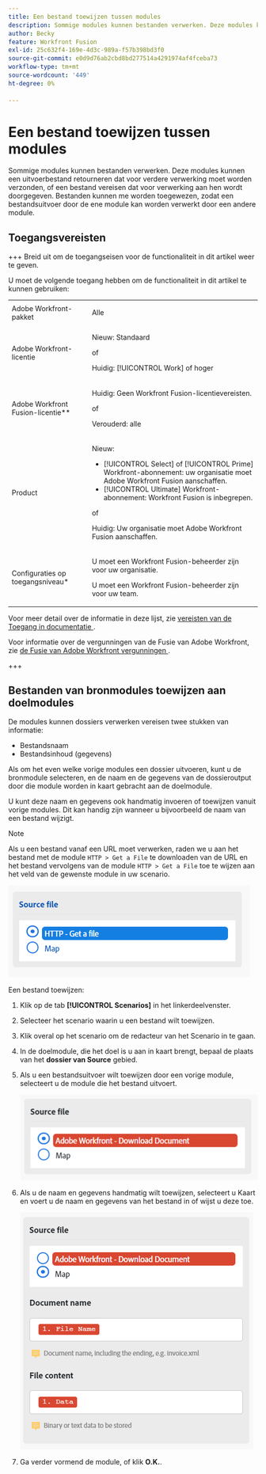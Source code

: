 ```yaml
---
title: Een bestand toewijzen tussen modules
description: Sommige modules kunnen bestanden verwerken. Deze modules kunnen een uitvoerbestand retourneren dat voor verdere verwerking moet worden verzonden of een bestand vereisen dat voor verwerking aan hen wordt doorgegeven. Voordat deze modules kunnen samenwerken om bestanden te verwerken, moeten ze aan elkaar worden toegewezen.
author: Becky
feature: Workfront Fusion
exl-id: 25c632f4-169e-4d3c-989a-f57b398bd3f0
source-git-commit: e0d9d76ab2cbd8bd277514a4291974af4fceba73
workflow-type: tm+mt
source-wordcount: '449'
ht-degree: 0%

---
```


# Een bestand toewijzen tussen modules

Sommige modules kunnen bestanden verwerken. Deze modules kunnen een uitvoerbestand retourneren dat voor verdere verwerking moet worden verzonden, of een bestand vereisen dat voor verwerking aan hen wordt doorgegeven. Bestanden kunnen me worden toegewezen, zodat een bestandsuitvoer door de ene module kan worden verwerkt door een andere module.

## Toegangsvereisten

+++ Breid uit om de toegangseisen voor de functionaliteit in dit artikel weer te geven.

U moet de volgende toegang hebben om de functionaliteit in dit artikel te kunnen gebruiken:

<table style="table-layout:auto">
 <col> 
 <col> 
 <tbody> 
  <tr> 
   <td role="rowheader">Adobe Workfront-pakket</td> 
   <td> <p>Alle</p> </td> 
  </tr> 
  <tr data-mc-conditions=""> 
   <td role="rowheader">Adobe Workfront-licentie</td> 
   <td> <p>Nieuw: Standaard</p><p>of</p><p>Huidig: [!UICONTROL Work] of hoger</p> </td> 
  </tr> 
  <tr> 
   <td role="rowheader">Adobe Workfront Fusion-licentie**</td> 
   <td>
   <p>Huidig: Geen Workfront Fusion-licentievereisten.</p>
   <p>of</p>
   <p>Verouderd: alle </p>
   </td> 
  </tr> 
  <tr> 
   <td role="rowheader">Product</td> 
   <td>
   <p>Nieuw:</p> <ul><li>[!UICONTROL Select] of [!UICONTROL Prime] Workfront-abonnement: uw organisatie moet Adobe Workfront Fusion aanschaffen.</li><li>[!UICONTROL Ultimate] Workfront-abonnement: Workfront Fusion is inbegrepen.</li></ul>
   <p>of</p>
   <p>Huidig: Uw organisatie moet Adobe Workfront Fusion aanschaffen.</p>
   </td> 
  </tr>
  <tr data-mc-conditions=""> 
   <td role="rowheader">Configuraties op toegangsniveau*</td> 
   <td> 
     <p>U moet een Workfront Fusion-beheerder zijn voor uw organisatie.</p>
     <p>U moet een Workfront Fusion-beheerder zijn voor uw team.</p>
   </td> 
  </tr> 
   </td> 
  </tr> 
 </tbody> 
</table>

Voor meer detail over de informatie in deze lijst, zie [ vereisten van de Toegang in documentatie ](/help/workfront-fusion/references/licenses-and-roles/access-level-requirements-in-documentation.md).

Voor informatie over de vergunningen van de Fusie van Adobe Workfront, zie [ de Fusie van Adobe Workfront vergunningen ](/help/workfront-fusion/set-up-and-manage-workfront-fusion/licensing-operations-overview/license-automation-vs-integration.md).

+++

## Bestanden van bronmodules toewijzen aan doelmodules

De modules kunnen dossiers verwerken vereisen twee stukken van informatie:

* Bestandsnaam
* Bestandsinhoud (gegevens)

Als om het even welke vorige modules een dossier uitvoeren, kunt u de bronmodule selecteren, en de naam en de gegevens van de dossieroutput door die module worden in kaart gebracht aan de doelmodule.

U kunt deze naam en gegevens ook handmatig invoeren of toewijzen vanuit vorige modules. Dit kan handig zijn wanneer u bijvoorbeeld de naam van een bestand wijzigt.

>[!NOTE]
>
>Als u een bestand vanaf een URL moet verwerken, raden we u aan het bestand met de module `HTTP > Get a File` te downloaden van de URL en het bestand vervolgens van de module `HTTP > Get a File` toe te wijzen aan het veld van de gewenste module in uw scenario.
>
>![ dossier van de Kaart ](assets/map-source-file.png)

Een bestand toewijzen:

1. Klik op de tab **[!UICONTROL Scenarios]** in het linkerdeelvenster.
1. Selecteer het scenario waarin u een bestand wilt toewijzen.
1. Klik overal op het scenario om de redacteur van het Scenario in te gaan.
1. In de doelmodule, die het doel is u aan in kaart brengt, bepaal de plaats van het **dossier van Source** gebied.
1. Als u een bestandsuitvoer wilt toewijzen door een vorige module, selecteert u de module die het bestand uitvoert.

   ![ Workfront downloaddocument ](assets/wf-download-document.png)

1. Als u de naam en gegevens handmatig wilt toewijzen, selecteert u Kaart en voert u de naam en gegevens van het bestand in of wijst u deze toe.

   ![ Gebruik de kaartoptie ](assets/use-the-map-option.png)

1. Ga verder vormend de module, of klik **O.K.**.
